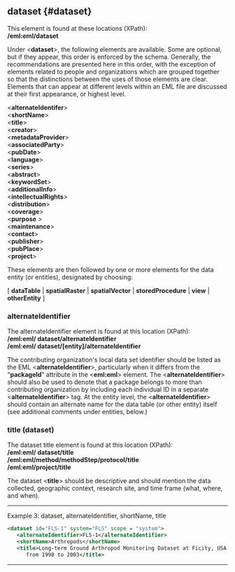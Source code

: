 
## dataset {#dataset}

This element is found at these locations (XPath):  
**/eml:eml/dataset**

Under <**dataset**>, the following elements are available. Some are
optional, but if they appear, this order is enforced by the schema.
Generally, the recommendations are presented here in this order, with
the exception of elements related to people and organizations which are
grouped together so that the distinctions between the uses of those
elements are clear. Elements that can appear at different levels within
an EML file are discussed at their first appearance, or highest level.

<**alternateIdentifer**>  
<**shortName**>  
<**title**>  
<**creator**>  
<**metadataProvider**>  
<**associatedParty**>  
<**pubDate**>  
<**language**>  
<**series**>  
<**abstract**>  
<**keywordSet**>  
<**additionalInfo**>  
<**intellectualRights**>  
<**distribution**>  
<**coverage**>  
<**purpose** >  
<**maintenance**>  
<**contact**>  
<**publisher**>  
<**pubPlace**>  
<**project**>  

These elements are then followed by one or more elements for the data
entity (or entities), designated by choosing:

[ **dataTable** | **spatialRaster** | **spatialVector** |
**storedProcedure** | **view** | **otherEntity** ]

### alternateIdentifier

The alternateIdentifier element is found at this location (XPath):  
**/eml:eml/ dataset/alternateIdentifier**  
**/eml:eml/ dataset/[entity]/alternateIdentifier**

The contributing organization's local data set identifier should be
listed as the EML <**alternateIdentifier**>, particularly when it
differs from the "**packageId**" attribute in the <**eml:eml**>
element. The <**alternateIdentifier**> should also be used to denote
that a package belongs to more than contributing organization by
including each individual ID in a separate <**alternateIdentifier**>
tag. At the entity level, the <**alternateIdentifier**> should contain
an alternate name for the data table (or other entity) itself (see
additional comments under entities, below.)

### title (dataset)

The dataset title element is found at this location (XPath):  
**/eml:eml/ dataset/title**  
**/eml:eml/method/methodStep/protocol/title**  
**/eml:eml/project/title**

The dataset <**title**> should be descriptive and should mention the
data collected, geographic context, research site, and time frame (what,
where, and when).

---

Example 3: dataset, alternateIdentifier, shortName, title
```xml
<dataset id="FLS-1" system="FLS" scope = "system">
   <alternateIdentifier>FLS-1</alternateIdentifier>
   <shortName>Arthropods</shortName>
   <title>Long-term Ground Arthropod Monitoring Dataset at Ficity, USA
      from 1998 to 2003</title>
```
---
